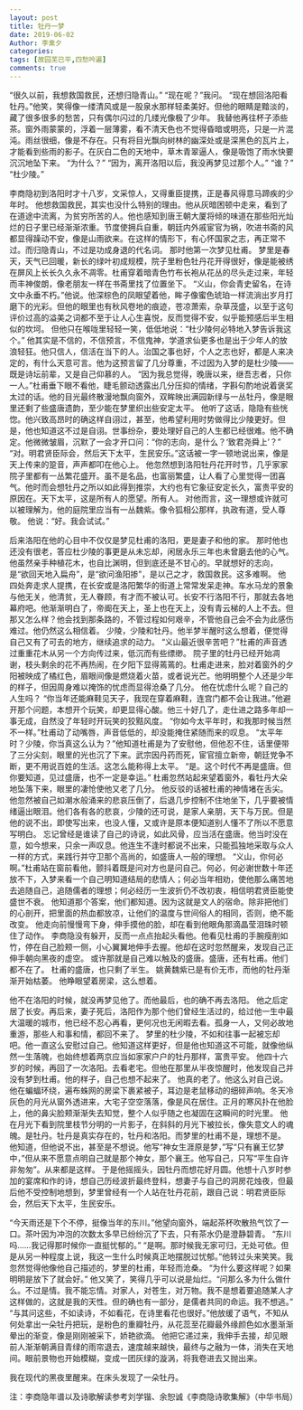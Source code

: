 ```yaml
---
layout: post
title: 牡丹一梦
date: 2019-06-02
Author: 李熏夕
categories: 
tags: [故园芜已平,四愁吟遍]
comments: true
--- 
```


“很久以前，我想救国救民，还想归隐青山。”
“现在呢？”我问。
“现在想回洛阳看牡丹。”他笑，笑得像一缕清风或是一股泉水那样轻柔美好。但他的眼睛是黯淡的，藏了很多很多的愁苦，只有偶尔闪过的几缕光像极了少年。
我替他再往杯子添些茶。窗外雨蒙蒙的，浮着一层薄雾，看不清天色也不觉得昏暗或明亮，只是一片混沌。雨丝很细，像是不存在。只有将目光飘向树林的幽深处或是深黑色的瓦片上，才能看到些雨的影子。在灰白二色的天地中，草木青翠逼人，像是吸饱了雨水快要沉沉地坠下来。
“为什么？”
“因为，离开洛阳以后，我没再梦见过那个人。”
“谁？”
“杜少陵。”

李商隐初到洛阳时才十八岁，文采惊人，又得重臣提携，正是春风得意马蹄疾的少年时。
他想救国救民，其实也没什么特别的理由。他从灰暗困顿中走来，看到了在道途中流离，为贫穷所苦的人。他也感知到唐王朝大厦将倾的味道在那些阳光灿烂的日子里已经渐渐浓重。节度使拥兵自重，朝廷内外戚宦官为祸，吹进书斋的风都显得躁动不安，像是山雨欲来。在这样的情形下，有心怀国家之志，再正常不过。而归隐青山，不过是功成身退的代名词。
那时他第一次梦见杜甫。
梦里是春天，天气已回暖，新长的绿叶初成规模，院子里粉色牡丹花开得很好，像是能被绣在屏风上长长久久永不凋零。杜甫穿着暗青色竹布长袍从花丛的尽头走过来，年轻而丰神俊朗，像老朋友一样在书斋里找了位置坐下。
“义山，你会青史留名，在诗文中永垂不朽。”他说。他深棕色的凤眼望着他，眸子像蜜色琥珀一样流淌出岁月打磨下的光彩。但他的眼里也有秋风卷地的痕迹，苍凉萧索，杂草茂盛，以至于这句评价过高的溢美之词都不至于让人心生喜悦，反而觉得不安，似乎能预感后半生相似的坎坷。
但他只在喉咙里轻轻一笑，低低地说：“杜少陵何必特地入梦告诉我这个。”
他其实是不信的，不信预言，不信鬼神，学道求仙更多也是出于少年人的放浪轻狂。他只信人，信活在当下的人。治国之事也好，个人之志也好，都是人来决定的，有什么天意可言。他为这预言留了几分尊重，不过因为入梦的是杜少陵——既是诗坛前辈，又是自己仰慕的人。
 “因为我总觉得，晚唐以来，继吾志者，只你一人。”杜甫垂下眼不看他，睫毛颤动透露出几分压抑的情绪，字斟句酌地说着褒奖太过的话。他的目光最终散漫地飘向窗外，双眸映出满园新绿与一丛牡丹，像是眼里还剩了些盛唐遗韵，至少能在梦里织出些安定太平。
他听了这话，隐隐有些恍惚。他兴致高昂时的确这样自诩过，甚至，他希望利用时势做得比少陵更好。但是，他也知道这不过是自诩。世事纷杂，要处理好自己的人生都已经很难。他不确定。他微微皱眉，沉默了一会才开口问：“你的志向，是什么？‘致君尧舜上’？”
“对。明君贤臣际会，然后天下太平，生民安乐。”这话被一字一顿地说出来，像是天上传来的跫音，声声都叩在他心上。
他忽然想到洛阳牡丹花开时节，几乎家家院子里都有一丛繁花盛开。虽不是名品，也富丽繁盛，让人看了心里觉得一团喜气。他时而会想牡丹之所以如此得到推崇，大约也有它象征安定长久，富贵平安的原因在。天下太平，这是所有人的愿望。所有人。
对他而言，这一理想或许就可以被理解为，他的庭院里应当有一丛魏紫。像令狐相公那样，执政有道，受人尊敬。
他说：“好。我会试试。”
    
后来洛阳在他的心目中不仅仅是梦见杜甫的洛阳，更是妻子和他的家。
那时他也还没有很老，答应杜少陵的事更是从未忘却，闲居永乐三年也未曾磨去他的心气。他虽然亲手种植花木，也自比渊明，但到底还是不甘心的。早就想好的志向，是“欲回天地入扁舟”，是“欲问渔阳掺”，是以己之才，救国救民。这多难啊。
他四处奔走求人提携，在长安或是洛阳繁华的街道上常常发呆走神。车水马龙的景象与他无关，他清贫，无人眷顾，有才而不被认可。长安不行洛阳不行，那就去各地幕府吧。他渐渐明白了，帝阍在天上，圣上也在天上，没有青云梯的人上不去。但那又怎么样？他会找到那条路的，不管过程如何艰辛，不管他自己会不会为此感伤难过。他仍然这么相信着。
少陵，少陵和牡丹。他半梦半醒时这么想着，便觉得自己又有了可去的地方，继续追求的动力。
 “义山最近很辛苦吧？”杜甫的声音透过重重花木从另一个方向传过来，低沉而有些缥缈。
院子里的牡丹已经开始凋谢，枝头剩余的花不再热闹，在夕阳下显得蔫蔫的。杜甫走进来，脸对着窗外的夕阳被映成了橘红色，眉眼间像是燃烧着火苗，或者说光芒。他明明整个人还是少年的样子，但因周身难以掩饰的忧虑而显得沧桑了几分。
他在忧虑什么呢？自己的人生吗？
“你当年还能麻鞋见天子，我现在穿着麻鞋，连宫门都不会让我进。”他避开那个问题，本想开个玩笑，却更显得心酸。他三十好几了，走仕进之路多年却一事无成，自然没了年轻时开玩笑的狡黠风度。
“你如今太平年时，和我那时候当然不一样。”杜甫动了动嘴唇，声音低低的，却没能掩住紧随而来的叹息。
“太平年时？少陵，你当真这么认为？”他知道杜甫是为了安慰他，但他忍不住，话里便带了三分尖刻，眼里的光也沉了下来。武宗因丹药而死，宦官擅立新帝，朝廷党争不断，更不用说百姓的生活。这怎么能称得上太平。
“是。这个时代不再是盛唐。但你要知道，见过盛唐，也不一定是幸运。” 杜甫忽然站起来望着窗外，看牡丹大朵地坠落下来，眼里的凄怆使他又老了几分。
他反驳的话被杜甫的神情堵在舌尖。他忽然被自己如潮水般涌来的悲哀压倒了，后退几步控制不住地坐下，几乎要被情绪逼出眼泪。他们各有各的悲哀，少陵的还可说，是家人亲朋，天下与万民。但是他的说不出，即使写出来，也没人懂，又或许是原本便知道别人懂不了所以不愿意写明白。
忘记曾经是谁读了自己的诗说，如此风骨，应当活在盛唐。他当时没在意，如今想来，只余一声叹息。他连生不逢时都说不出来，只能孤独地采取与众人一样的方式，来践行并守卫那个高尚的，如盛唐人一般的理想。
“义山，你何必啊。”杜甫站在窗前看他，颤抖着既是问对方也是问自己。何必，何必谢世数十年还放不下，入梦来看一个自己明知道结局的悲情人；何必当年相劝，使他那么痛苦地去追随自己，追随儒者的理想；何必经历一生波折仍不改初衷，相信明君贤臣能使盛世不衰。
他知道那个答案，他们都知道。因为这就是文人的宿命。除非把他们的心剖开，把里面的热血都放凉，让他们的温度与世间俗人的相同，否则，绝不能改变。
他走向前慢慢弯下身，伸手摸他的脸，却在看到他眼角那滴晶莹泪珠时顿住了动作。
李商隐没有躲开，反而一点点抬起头看他。他看见杜甫的手腕瘦削如竹，停在自己脸颊一侧，小心翼翼地伸手去握。他却在这时忽然醒来，发现自己正伸手朝向黑夜的虚空。
或许那就是自己难以触及的盛唐。盛唐，还有杜甫。他们都不在了。
杜甫的盛唐，也只剩了半生。
姚黄魏紫已是有价无市，而他的牡丹渐渐开始枯萎。
他睁眼望着房梁，这么想着。

他不在洛阳的时候，就没再梦见他了。而他最后，也的确不再去洛阳。
他之后定居了长安。再后来，妻子死后，洛阳作为那个他们曾经生活过的，给过他一生中最大温暖的城市，他已经不忍心再看，更何况也无闲暇去看。孤身一人，又何必故地重游，那些人和事和情，都回不来了。
梦里的杜少陵，不如和往事一起被忘却吧。他一直这么安慰过自己。他知道这样更好，但是他也知道这不可能，就像他纵然一生落魄，也始终想着两京应当如家家户户的牡丹那样，富贵平安。
他四十六岁的时候，再回了一次洛阳。去看老宅。但他在那里从半夜惊醒时，他发现自己并没有梦到杜甫。他的样子，自己也想不起来了。
他真的老了。他这么对自己说。
他在蝙蝠环绕，遍布蛛网的房梁下裹紧被子，耳边是老鼠移动的细碎声响。冬天冷灰色的月光从窗外透进来，大宅子空空落落，像是风在居住。正月的寒风扑在他脸上，他的鼻尖脸颊渐渐失去知觉，整个人似乎随之也凝固在这瞬间的时光里。
他在月光下看到院里枝节分明的一片影子，在斜斜的月光下被拉长，像失意文人的魂魄。是牡丹。牡丹是真实存在的，牡丹和洛阳。而梦里的杜甫不是，理想不是。
他知道，但他说不出，甚至是不想说。他写“神女生涯原是梦，”写“只有襄王忆梦中，”但从来不愿意点明自己就是那个神女，那个襄王。他写自己，只写“平生自许非匆匆”。从来都是这样。
于是他摇摇头，因牡丹而想花好月圆。他想十八岁时参加的宴席和作的诗，想自己历经波折最终登科，想妻子与自己的洞房花烛夜，但最后他不受控制地想到，梦里曾经有一个人站在牡丹花前，跟自己说：明君贤臣际会，然后天下太平，生民安乐。

“今天雨还是下个不停，挺像当年的东川。”他望向窗外，端起茶杯吹散热气饮了一口。茶叶因为冲泡的次数太多早已纷纷沉了下去，只有茶水仍是澄静碧青。
“东川吗……我记得那时候你一直挺忧郁的。”
“是啊。那时候我无家可归，无处可依。但是从另一种程度上说，我这一生什么时候真正地摆脱过忧郁。”他转过头来笑笑。我忽然觉得他像他自己描述的，梦里的杜甫，年轻而沧桑。
“为什么要这样呢？如果明明是放下了就会好。”
他又笑了，笑得几乎可以说是灿烂。“问那么多为什么做什么。不过是情。我不能忘情。对家人，对苍生，对万物。我不是想着要追随某人才这样做的，这就是我的天性。但的确也有一部分，是儒者共同的命运。我不想逃。”
“与其问这些，不如读诗，不如看花，在诗里看花也很好。”他放缓了语气，不知从何处拿出一朵牡丹把玩，是粉色的重瓣牡丹，从花蕊至花瓣最外缘颜色如水墨渐渐晕出的渐变，像是刚刚被采下，娇艳欲滴。
他把它递过来，我伸手去接，却见眼前人渐渐朝满目青绿的雨帘退去，速度越来越快，最终与之融为一体，消失在天地间。眼前景物也开始模糊，变成一团灰绿的漩涡，将我卷进去又抛出来。

我在现代的黑夜里醒来。在床头发现了一朵牡丹。

注：李商隐年谱以及诗歌解读参考刘学锴、余恕诚《李商隐诗歌集解》（中华书局）
